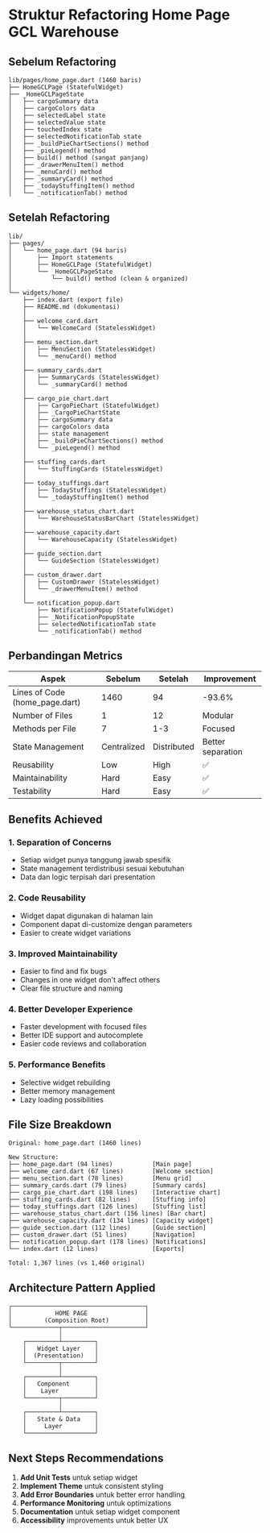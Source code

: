 # Struktur Refactoring Home Page GCL Warehouse

## Sebelum Refactoring
```
lib/pages/home_page.dart (1460 baris)
├── HomeGCLPage (StatefulWidget)
├── _HomeGCLPageState 
│   ├── cargoSummary data
│   ├── cargoColors data  
│   ├── selectedLabel state
│   ├── selectedValue state
│   ├── touchedIndex state
│   ├── selectedNotificationTab state
│   ├── _buildPieChartSections() method
│   ├── _pieLegend() method
│   ├── build() method (sangat panjang)
│   ├── _drawerMenuItem() method
│   ├── _menuCard() method
│   ├── _summaryCard() method
│   ├── _todayStuffingItem() method
│   └── _notificationTab() method
```

## Setelah Refactoring
```
lib/
├── pages/
│   └── home_page.dart (94 baris)
│       ├── Import statements
│       ├── HomeGCLPage (StatefulWidget)
│       └── _HomeGCLPageState 
│           └── build() method (clean & organized)
│
└── widgets/home/
    ├── index.dart (export file)
    ├── README.md (dokumentasi)
    │
    ├── welcome_card.dart
    │   └── WelcomeCard (StatelessWidget)
    │
    ├── menu_section.dart  
    │   ├── MenuSection (StatelessWidget)
    │   └── _menuCard() method
    │
    ├── summary_cards.dart
    │   ├── SummaryCards (StatelessWidget) 
    │   └── _summaryCard() method
    │
    ├── cargo_pie_chart.dart
    │   ├── CargoPieChart (StatefulWidget)
    │   ├── _CargoPieChartState
    │   ├── cargoSummary data
    │   ├── cargoColors data
    │   ├── state management
    │   ├── _buildPieChartSections() method
    │   └── _pieLegend() method
    │
    ├── stuffing_cards.dart
    │   └── StuffingCards (StatelessWidget)
    │
    ├── today_stuffings.dart
    │   ├── TodayStuffings (StatelessWidget)
    │   └── _todayStuffingItem() method
    │
    ├── warehouse_status_chart.dart
    │   └── WarehouseStatusBarChart (StatelessWidget)
    │
    ├── warehouse_capacity.dart
    │   └── WarehouseCapacity (StatelessWidget)
    │
    ├── guide_section.dart
    │   └── GuideSection (StatelessWidget)
    │
    ├── custom_drawer.dart
    │   ├── CustomDrawer (StatelessWidget)
    │   └── _drawerMenuItem() method
    │
    └── notification_popup.dart
        ├── NotificationPopup (StatefulWidget)
        ├── _NotificationPopupState
        ├── selectedNotificationTab state
        └── _notificationTab() method
```

## Perbandingan Metrics

| Aspek | Sebelum | Setelah | Improvement |
|-------|---------|---------|-------------|
| Lines of Code (home_page.dart) | 1460 | 94 | -93.6% |
| Number of Files | 1 | 12 | Modular |
| Methods per File | 7 | 1-3 | Focused |
| State Management | Centralized | Distributed | Better separation |
| Reusability | Low | High | ✅ |
| Maintainability | Hard | Easy | ✅ |
| Testability | Hard | Easy | ✅ |

## Benefits Achieved

### 1. **Separation of Concerns** 
- Setiap widget punya tanggung jawab spesifik
- State management terdistribusi sesuai kebutuhan
- Data dan logic terpisah dari presentation

### 2. **Code Reusability**
- Widget dapat digunakan di halaman lain
- Component dapat di-customize dengan parameters
- Easier to create widget variations

### 3. **Improved Maintainability**
- Easier to find and fix bugs
- Changes in one widget don't affect others
- Clear file structure and naming

### 4. **Better Developer Experience** 
- Faster development with focused files
- Better IDE support and autocomplete
- Easier code reviews and collaboration

### 5. **Performance Benefits**
- Selective widget rebuilding
- Better memory management
- Lazy loading possibilities

## File Size Breakdown

```
Original: home_page.dart (1460 lines)

New Structure:
├── home_page.dart (94 lines)           [Main page]
├── welcome_card.dart (67 lines)        [Welcome section]
├── menu_section.dart (78 lines)        [Menu grid]
├── summary_cards.dart (79 lines)       [Summary cards]
├── cargo_pie_chart.dart (198 lines)    [Interactive chart]
├── stuffing_cards.dart (82 lines)      [Stuffing info]
├── today_stuffings.dart (126 lines)    [Stuffing list]
├── warehouse_status_chart.dart (156 lines) [Bar chart]
├── warehouse_capacity.dart (134 lines) [Capacity widget]
├── guide_section.dart (112 lines)      [Guide section]
├── custom_drawer.dart (51 lines)       [Navigation]
├── notification_popup.dart (178 lines) [Notifications]
└── index.dart (12 lines)               [Exports]

Total: 1,367 lines (vs 1,460 original)
```

## Architecture Pattern Applied

```
┌─────────────────────────────────────┐
│            HOME PAGE                │
│         (Composition Root)          │
└─────────────┬───────────────────────┘
              │
    ┌─────────┴─────────┐
    │   Widget Layer    │
    │  (Presentation)   │
    └─────────┬─────────┘
              │
    ┌─────────┴─────────┐
    │   Component       │
    │    Layer          │
    └─────────┬─────────┘
              │
    ┌─────────┴─────────┐
    │   State & Data    │
    │     Layer         │
    └───────────────────┘
```

## Next Steps Recommendations

1. **Add Unit Tests** untuk setiap widget
2. **Implement Theme** untuk consistent styling  
3. **Add Error Boundaries** untuk better error handling
4. **Performance Monitoring** untuk optimizations
5. **Documentation** untuk setiap widget component
6. **Accessibility** improvements untuk better UX
